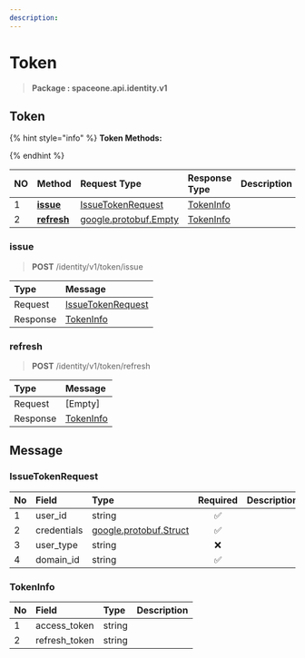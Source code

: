 ```yaml
---
description:  
---
```

# Token

>  **Package : spaceone.api.identity.v1**

## Token

{% hint style="info" %}
**Token Methods:**

{%  endhint %}


| NO |  Method | Request Type | Response Type | Description |
| :--- | :--- | :--- | :--- | :--- |
| 1 | [**issue**](token.md#issue)|   [IssueTokenRequest](token.md#issuetokenrequest) |   [TokenInfo](token.md#tokeninfo) |  |
| 2 | [**refresh**](token.md#refresh)| [google.protobuf.Empty](https://github.com/protocolbuffers/protobuf/blob/master/src/google/protobuf/empty.proto)|   [TokenInfo](token.md#tokeninfo) |  | 
 

 
### issue
> **POST** /identity/v1/token/issue
>


| Type | Message |
| :--- | :--- |
| Request | [IssueTokenRequest](token.md#issuetokenrequest) |
| Response |  [TokenInfo](token.md#tokeninfo)  |
 
 

 
### refresh
> **POST** /identity/v1/token/refresh
>


| Type | Message |
| :--- | :--- |
| Request | [Empty] |
| Response |  [TokenInfo](token.md#tokeninfo)  |


## 

## Message

### IssueTokenRequest
| No | Field | Type | Required | Description |
| :--- | :--- | :--- | :---: | :--- |
| 1 | user_id |string|✅| |
| 2 | credentials |[google.protobuf.Struct](https://github.com/protocolbuffers/protobuf/blob/master/src/google/protobuf/struct.proto)|✅| |
| 3 | user_type |string|❌| |
| 4 | domain_id |string|✅| |

### TokenInfo
| No | Field | Type |  Description |
| :--- | :--- | :--- | :--- |
| 1 | access_token |string | |
| 2 | refresh_token |string | |
